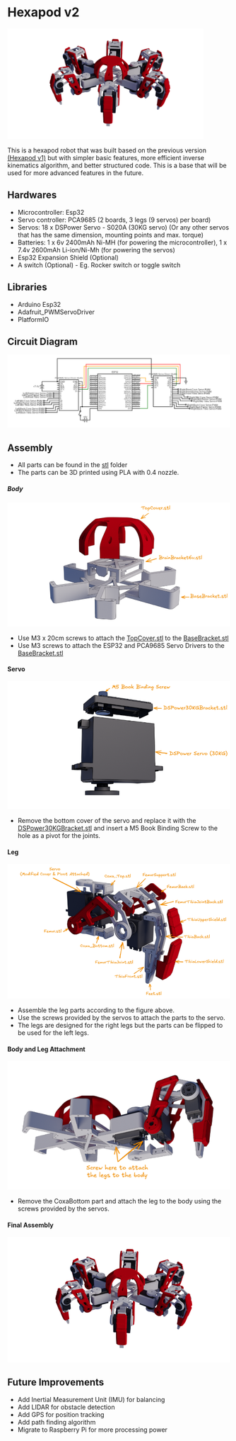 # Hexapod v2

<img src="./images/hexapod-render.png" alt="Hexapod v2" height="250">

This is a hexapod robot that was built based on the previous version [(Hexapod v1)](https://github.com/hexapod-project/hexapod-v1) but with simpler basic features, more efficient inverse kinematics algorithm, and better structured code. This is a base that will be used for more advanced features in the future.

## Hardwares
- Microcontroller: Esp32
- Servo controller: PCA9685 (2 boards, 3 legs (9 servos) per board)
- Servos: 18 x DSPower Servo - S020A (30KG servo) (Or any other servos that has the same dimension, mounting points and max. torque)
- Batteries: 1 x 6v 2400mAh Ni-MH (for powering the microcontroller), 1 x 7.4v 2600mAh Li-ion/Ni-Mh (for powering the servos)
- Esp32 Expansion Shield (Optional)
- A switch (Optional) - Eg. Rocker switch or toggle switch

## Libraries

- Arduino Esp32
- Adafruit_PWMServoDriver
- PlatformIO


## Circuit Diagram

![Circuit Diagram](/images/circuit.png)

## Assembly

- All parts can be found in the [stl](/stl) folder
- The parts can be 3D printed using PLA with 0.4 nozzle.

##### Body

![Body Explode View](/images/body-explode.png)

- Use M3 x 20cm screws to attach the [TopCover.stl](/stl/TopCover.stl) to the [BaseBracket.stl](/stl/BaseBracket.stl)
- Use M3 screws to attach the ESP32 and PCA9685 Servo Drivers to the [BaseBracket.stl](/stl/BaseBracket.stl)

#### Servo

![Servo Explode View](/images/servo-explode.png)

- Remove the bottom cover of the servo and replace it with the [DSPower30KGBracket.stl](/stl/DSPower30KGBracket.stl) and insert a M5 Book Binding Screw to the hole as a pivot for the joints.

#### Leg

![Leg Explode View](/images/leg-explode.png)

- Assemble the leg parts according to the figure above.
- Use the screws provided by the servos to attach the parts to the servo.
- The legs are designed for the right legs but the parts can be flipped to be used for the left legs.

#### Body and Leg Attachment

![Body and Leg Attachment](/images/body-leg-attach.png)

- Remove the CoxaBottom part and attach the leg to the body using the screws provided by the servos.

#### Final Assembly

![Final Assembly](/images/hexapod-render.png)


## Future Improvements

- Add Inertial Measurement Unit (IMU) for balancing
- Add LIDAR for obstacle detection
- Add GPS for position tracking
- Add path finding algorithm
- Migrate to Raspberry Pi for more processing power